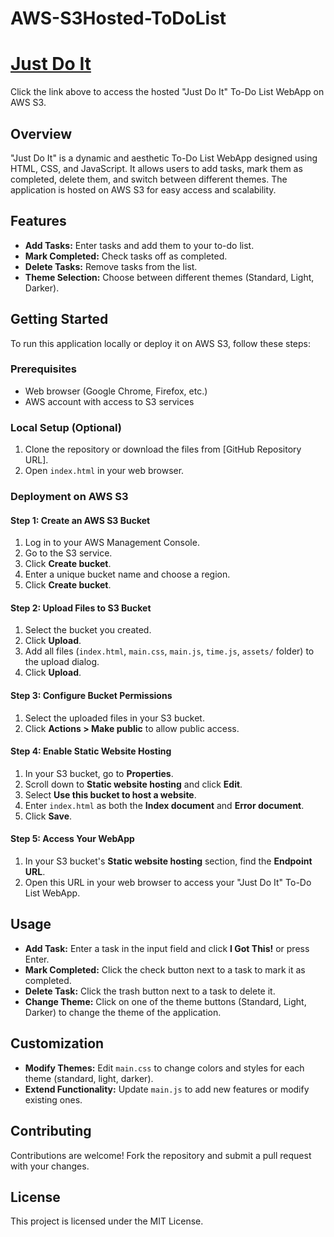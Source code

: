 # AWS-S3Hosted-ToDoList
# [Just Do It](https://aws-cloud-da-draft1.s3.ap-south-1.amazonaws.com/index.html)

Click the link above to access the hosted "Just Do It" To-Do List WebApp on AWS S3.


## Overview
"Just Do It" is a dynamic and aesthetic To-Do List WebApp designed using HTML, CSS, and JavaScript. It allows users to add tasks, mark them as completed, delete them, and switch between different themes. The application is hosted on AWS S3 for easy access and scalability.

## Features
- **Add Tasks:** Enter tasks and add them to your to-do list.
- **Mark Completed:** Check tasks off as completed.
- **Delete Tasks:** Remove tasks from the list.
- **Theme Selection:** Choose between different themes (Standard, Light, Darker).

## Getting Started
To run this application locally or deploy it on AWS S3, follow these steps:

### Prerequisites
- Web browser (Google Chrome, Firefox, etc.)
- AWS account with access to S3 services

### Local Setup (Optional)
1. Clone the repository or download the files from [GitHub Repository URL].
2. Open `index.html` in your web browser.

### Deployment on AWS S3
#### Step 1: Create an AWS S3 Bucket
1. Log in to your AWS Management Console.
2. Go to the S3 service.
3. Click **Create bucket**.
4. Enter a unique bucket name and choose a region.
5. Click **Create bucket**.

#### Step 2: Upload Files to S3 Bucket
1. Select the bucket you created.
2. Click **Upload**.
3. Add all files (`index.html`, `main.css`, `main.js`, `time.js`, `assets/` folder) to the upload dialog.
4. Click **Upload**.

#### Step 3: Configure Bucket Permissions
1. Select the uploaded files in your S3 bucket.
2. Click **Actions > Make public** to allow public access.

#### Step 4: Enable Static Website Hosting
1. In your S3 bucket, go to **Properties**.
2. Scroll down to **Static website hosting** and click **Edit**.
3. Select **Use this bucket to host a website**.
4. Enter `index.html` as both the **Index document** and **Error document**.
5. Click **Save**.

#### Step 5: Access Your WebApp
1. In your S3 bucket's **Static website hosting** section, find the **Endpoint URL**.
2. Open this URL in your web browser to access your "Just Do It" To-Do List WebApp.

## Usage
- **Add Task:** Enter a task in the input field and click **I Got This!** or press Enter.
- **Mark Completed:** Click the check button next to a task to mark it as completed.
- **Delete Task:** Click the trash button next to a task to delete it.
- **Change Theme:** Click on one of the theme buttons (Standard, Light, Darker) to change the theme of the application.

## Customization
- **Modify Themes:** Edit `main.css` to change colors and styles for each theme (standard, light, darker).
- **Extend Functionality:** Update `main.js` to add new features or modify existing ones.

## Contributing
Contributions are welcome! Fork the repository and submit a pull request with your changes.

## License
This project is licensed under the MIT License.



